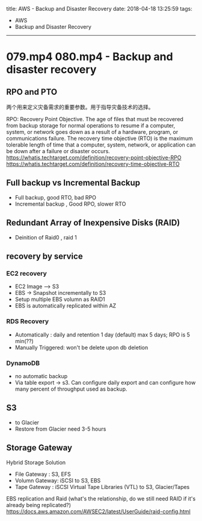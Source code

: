 title: AWS - Backup and Disaster Recovery
date: 2018-04-18 13:25:59
tags:
- AWS
- Backup and Disaster Recovery
---

# 079.mp4 080.mp4 - Backup and disaster recovery

## RPO and PTO
两个用来定义灾备需求的重要参数。用于指导灾备技术的选择。

RPO: Recovery Point Objective. The age of files that must be recovered from backup storage for normal operations to resume if a computer, system, or network goes down as a result of a hardware, program, or communications failure.
The recovery time objective (RTO) is the maximum tolerable length of time that a computer, system, network, or application can be down after a failure or disaster occurs.
https://whatis.techtarget.com/definition/recovery-point-objective-RPO
https://whatis.techtarget.com/definition/recovery-time-objective-RTO

## Full backup vs Incremental Backup

* Full backup, good RTO, bad RPO
* Incremental backup , Good RPO, slower RTO

## Redundant Array of Inexpensive Disks (RAID)

* Deinition of Raid0 , raid 1


## recovery by service

### EC2 recovery

* EC2 Image --> S3
* EBS -> Snapshot incrementally to S3
* Setup multiple EBS volumn as RAID1
* EBS is automatically replicated within AZ

### RDS Recovery

* Automatically : daily and retention 1 day (default) max 5 days; RPO is 5 min(??)
* Manually Triggered: won't be delete upon db deletion


### DynamoDB

* no automatic backup
* Via table export -> s3. Can configure daily export and can configure how many percent of throughput used as backup.

## S3

* to Glacier
* Restore from Glacier need 3-5 hours

## Storage Gateway

Hybrid Storage Solution

* File Gateway : S3, EFS
* Volumn Gateway: iSCSI to S3, EBS
* Tape Gateway : iSCSI Virtual Tape Libraries (VTL) to S3, Glacier/Tapes


EBS replication and Raid (what's the relationship, do we still need RAID if it's already being replicated?)
https://docs.aws.amazon.com/AWSEC2/latest/UserGuide/raid-config.html
